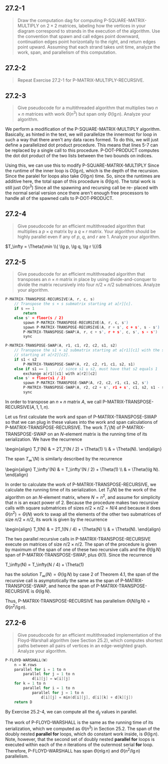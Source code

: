 ## 27.2-1

> Draw the computation dag for computing $\text{P-SQUARE-MATRIX-MULTIPLY}$ on $2 \times 2$ matrices, labeling how the vertices in your diagram correspond to strands in the execution of the algorithm. Use the convention that spawn and call edges point downward, continuation edges point horizontally to the right, and return edges point upward. Assuming that each strand takes unit time, analyze the work, span, and parallelism of this computation.

## 27.2-2

> Repeat Exercise 27.2-1 for $\text{P-MATRIX-MULTIPLY-RECURSIVE}$.

## 27.2-3

> Give pseudocode for a multithreaded algorithm that multiplies two $n \times n$ matrices with work $\Theta(n^3)$ but span only $\Theta(\lg n)$. Analyze your algorithm.

We perform a modification of the $\text{P-SQUARE-MATRIX-MULTIPLY}$ algorithm. Basically, as hinted in the text, we will parallelize the innermost for loop in such a way that there aren't any data races formed. To do this, we will just define a parallelized dot product procedure. This means that lines 5-7 can be replaced by a single call to this procedure. $\text{P-DOT-PRODUCT}$ computes the dot dot product of the two lists between the two bounds on indices.

Using this, we can use this to modify $\text{P-SQUARE-MATRIX-MULTIPLY}$
Since the runtime of the inner loop is $O(\lg n)$, which is the depth of the recursion. Since the paralel for loops also take $O(\lg n)$ time. So, since the runtimes are additive here, the total span of this procedure is $\Theta(\lg n)$. The total work is still just $O(n^3)$ Since all the spawning and recursing call be re- placed with the normal serial version once there aren't enough free processors to handle all of the spawned calls to $\text{P-DOT-PRODUCT}$.

## 27.2-4

> Give pseudocode for an efficient multithreaded algorithm that multiplies a $p \times q$ matrix by a $q \times r$ matrix. Your algorithm should be highly parallel even if any of $p$, $q$, and $r$ are 1. Analyze your algorithm.

$T_\infty = \Theta(\min \\{ \lg p, \lg q, \lg r \\})$

## 27.2-5

> Give pseudocode for an efficient multithreaded algorithm that transposes an $n \times n$ matrix in place by using divide-and-conquer to divide the matrix recursively into four $n / 2 \times n / 2$ submatrices. Analyze your algorithm.

```cpp
P-MATRIX-TRANSPOSE-RECURSIVE(A, r, c, s)
    // Transpose the s × s submatrix starting at a[r][c].
    if s == 1
        return
    else s' = floor(s / 2)
        spawn P-MATRIX-TRANSPOSE-RECURSIVE(A, r, c, s')
        spawn P-MATRIX-TRANSPOSE-RECURSIVE(A, r + s', c + s', s - s')
        P-MATRIX-TRANSPOSE-SWAP(A, r, c + s', r + s', c, s', s - s')
        sync
```

```cpp
P-MATRIX-TRANSPOSE-SWAP(A, r1, c1, r2, c2, s1, s2)
    // Transpose the s1 × s2 submatrix starting at a[r1][c1] with the s2 × s1 submatrix
    // starting at a[r2][c2].
    if s1 < s2
        P-MATRIX-TRANSPOSE-SWAP(A, r2, c2, r1, c1, s2, s1)
    else if s1 == 1     // since s1 ≥ s2, must have that s2 equals 1
        exchange a[r1][c1] with a[r2][c2]
    else s' = floor(s1 / 2)
        spawn P-MATRIX-TRANSPOSE-SWAP(A, r2, c2, r1, c1, s2, s')
        P-MATRIX-TRANSPOSE-SWAP(A, r2, c2 + s', r1 + s', c1, s2, s1 - s')
        sync
```

In order to transpose an $n \times n$ matrix $A$, we call $\text{P-MATRIX-TRANSPOSE-RECURSIVE}(A, 1, 1, n)$.

Let us first calculate the work and span of $\text{P-MATRIX-TRANSPOSE-SWAP}$ so that we can plug in these values into the work and span calculations of $\text{P-MATRIX-TRANSPOSE-RECURSIVE}$. The work $T_1'(N)$ of $\text{P-MATRIX-TRANSPOSE-SWAP}$ on an $N$-element matrix is the running time of its serialization. We have the recurrence

\begin{align}
T_1'(N) & = 2T_1'(N / 2) + \Theta(1) \\\\
        & = \Theta(N).
\end{align}

The span $T_\infty'(N)$ is similarly described by the recurrence

\begin{align}
T_\infty'(N) & = T_\infty'(N / 2) + \Theta(1) \\\\
             & = \Theta(\lg N).
\end{align}

In order to calculate the work of $\text{P-MATRIX-TRANSPOSE-RECURSIVE}$, we calculate the running time of its serialization. Let $T_1(N)$ be the work of the algorithm on an $N$-element matrix, where $N = n^2$, and assume for simplicity that n is an exact power of $2$. Because the procedure makes two recursive calls with square submatrices of sizes $n / 2 \times n / 2 = N / 4$ and because it does $\Theta(n^2) = \Theta(N)$ work to swap all the elements of the other two submatrices of size $n / 2 \times n / 2$, its work is given by the recurrence

\begin{align}
T_1(N) & = 2T_1(N / 4) + \Theta(N) \\\\
       & = \Theta(N).
\end{align}

The two parallel recursive calls in $\text{P-MATRIX-TRANSPOSE-RECURSIVE}$ execute on matrices of size $n / 2 \times n / 2$. The span of the procedure is given by maximum of the span of one of these two recursive calls and the $\Theta(\lg N)$ span of $\text{P-MATRIX-TRANSPOSE-SWAP}$, plus $\Theta(1)$. Since the recurrence

T_\infty(N) = T_\infty(N / 4) + \Theta(1)

has the solution $T_\infty(N) = \Theta(\lg N)$ by case 2 of Theorem 4.1, the span of the recursive call is asymptotically the same as the span of $\text{P-MATRIX-TRANSPOSE-SWAP}$, and hence the span of $\text{P-MATRIX-TRANSPOSE-RECURSIVE}$ is $\Theta(\lg N)$.

Thus, $\text{P-MATRIX-TRANSPOSE-RECURSIVE}$ has parallelism $\Theta(N / \lg N) = \Theta(n^2 / \lg n)$.

## 27.2-6

> Give pseudocode for an efficient multithreaded implementation of the Floyd-Warshall algorithm (see Section 25.2), which computes shortest paths between all pairs of vertices in an edge-weighted graph. Analyze your algorithm.

```cpp
P-FLOYD-WARSHALL(W)
    n = W.rows
    parallel for i = 1 to n
        parallel for j = 1 to n
            d[i][j] = w[i][j]
    for k = 1 to n
        parallel for i = 1 to n
            parallel for j = 1 to n
                d[i][j] = min(d[i][j], d[i][k] + d[k][j])
    return D
```

By Exercise 25.2-4, we can compute all the $d_{ij}$ values in parallel.

The work of $\text{P-FLOYD-WARSHALL}$ is the same as the running time of its serialization, which we computed as $\Theta(n^3)$ in Section 25.2. The span of the doubly nested **parallel for** loops, which do constant work inside, is $\Theta(\lg n)$. Note, however, that the second set of doubly nested **parallel for** loops is executed within each of the $n$ iterations of the outermost serial **for** loop. Therefore, $\text{P-FLOYD-WARSHALL}$ has span $\Theta(n\lg n)$ and $\Theta(n^2 / \lg n)$ parallelism.